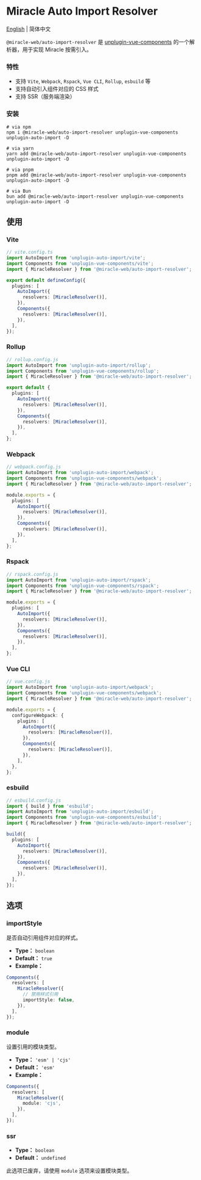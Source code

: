 # Miracle Auto Import Resolver

[English](./README.md) | 简体中文

`@miracle-web/auto-import-resolver` 是 [unplugin-vue-components](https://github.com/unplugin/unplugin-vue-components) 的一个解析器，用于实现 Miracle 按需引入。

### 特性

- 支持 `Vite`, `Webpack`, `Rspack`, `Vue CLI`, `Rollup`, `esbuild` 等
- 支持自动引入组件对应的 CSS 样式
- 支持 SSR（服务端渲染）

### 安装

```shell
# via npm
npm i @miracle-web/auto-import-resolver unplugin-vue-components unplugin-auto-import -D

# via yarn
yarn add @miracle-web/auto-import-resolver unplugin-vue-components unplugin-auto-import -D

# via pnpm
pnpm add @miracle-web/auto-import-resolver unplugin-vue-components unplugin-auto-import -D

# via Bun
bun add @miracle-web/auto-import-resolver unplugin-vue-components unplugin-auto-import -D
```

## 使用

### Vite

```ts
// vite.config.ts
import AutoImport from 'unplugin-auto-import/vite';
import Components from 'unplugin-vue-components/vite';
import { MiracleResolver } from '@miracle-web/auto-import-resolver';

export default defineConfig({
  plugins: [
    AutoImport({
      resolvers: [MiracleResolver()],
    }),
    Components({
      resolvers: [MiracleResolver()],
    }),
  ],
});
```

### Rollup

```ts
// rollup.config.js
import AutoImport from 'unplugin-auto-import/rollup';
import Components from 'unplugin-vue-components/rollup';
import { MiracleResolver } from '@miracle-web/auto-import-resolver';

export default {
  plugins: [
    AutoImport({
      resolvers: [MiracleResolver()],
    }),
    Components({
      resolvers: [MiracleResolver()],
    }),
  ],
};
```

### Webpack

```ts
// webpack.config.js
import AutoImport from 'unplugin-auto-import/webpack';
import Components from 'unplugin-vue-components/webpack';
import { MiracleResolver } from '@miracle-web/auto-import-resolver';

module.exports = {
  plugins: [
    AutoImport({
      resolvers: [MiracleResolver()],
    }),
    Components({
      resolvers: [MiracleResolver()],
    }),
  ],
};
```

### Rspack

```ts
// rspack.config.js
import AutoImport from 'unplugin-auto-import/rspack';
import Components from 'unplugin-vue-components/rspack';
import { MiracleResolver } from '@miracle-web/auto-import-resolver';

module.exports = {
  plugins: [
    AutoImport({
      resolvers: [MiracleResolver()],
    }),
    Components({
      resolvers: [MiracleResolver()],
    }),
  ],
};
```

### Vue CLI

```ts
// vue.config.js
import AutoImport from 'unplugin-auto-import/webpack';
import Components from 'unplugin-vue-components/webpack';
import { MiracleResolver } from '@miracle-web/auto-import-resolver';

module.exports = {
  configureWebpack: {
    plugins: [
      AutoImport({
        resolvers: [MiracleResolver()],
      }),
      Components({
        resolvers: [MiracleResolver()],
      }),
    ],
  },
};
```

### esbuild

```ts
// esbuild.config.js
import { build } from 'esbuild';
import AutoImport from 'unplugin-auto-import/esbuild';
import Components from 'unplugin-vue-components/esbuild';
import { MiracleResolver } from '@miracle-web/auto-import-resolver';

build({
  plugins: [
    AutoImport({
      resolvers: [MiracleResolver()],
    }),
    Components({
      resolvers: [MiracleResolver()],
    }),
  ],
});
```

## 选项

### importStyle

是否自动引用组件对应的样式。

- **Type：** `boolean`
- **Default：** `true`
- **Example：**

```ts
Components({
  resolvers: [
    MiracleResolver({
      // 禁用样式引用
      importStyle: false,
    }),
  ],
});
```

### module

设置引用的模块类型。

- **Type：** `'esm' | 'cjs'`
- **Default：** `'esm'`
- **Example：**

```ts
Components({
  resolvers: [
    MiracleResolver({
      module: 'cjs',
    }),
  ],
});
```

### ssr

- **Type：** `boolean`
- **Default：** `undefined`

此选项已废弃，请使用 `module` 选项来设置模块类型。
